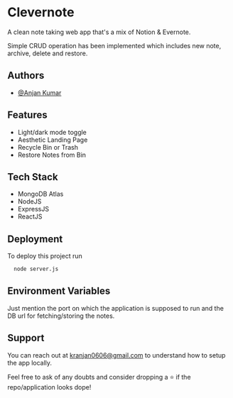 
# Clevernote

A clean note taking web app that's a mix of Notion & Evernote.

Simple CRUD operation has been implemented which includes new note, archive, delete and restore.



## Authors

- [@Anjan Kumar](https://github.com/Ak2000-7)


## Features

- Light/dark mode toggle
- Aesthetic Landing Page
- Recycle Bin or Trash
- Restore Notes from Bin


## Tech Stack

- MongoDB Atlas
- NodeJS
- ExpressJS
- ReactJS
## Deployment

To deploy this project run

```bash
  node server.js
```


## Environment Variables

Just mention the port on which the application is supposed to run and the DB url for fetching/storing the notes.




## Support

You can reach out at kranjan0606@gmail.com to understand how to setup the app locally.

Feel free to ask of any doubts and consider dropping a ⭐ if the repo/application looks dope!

